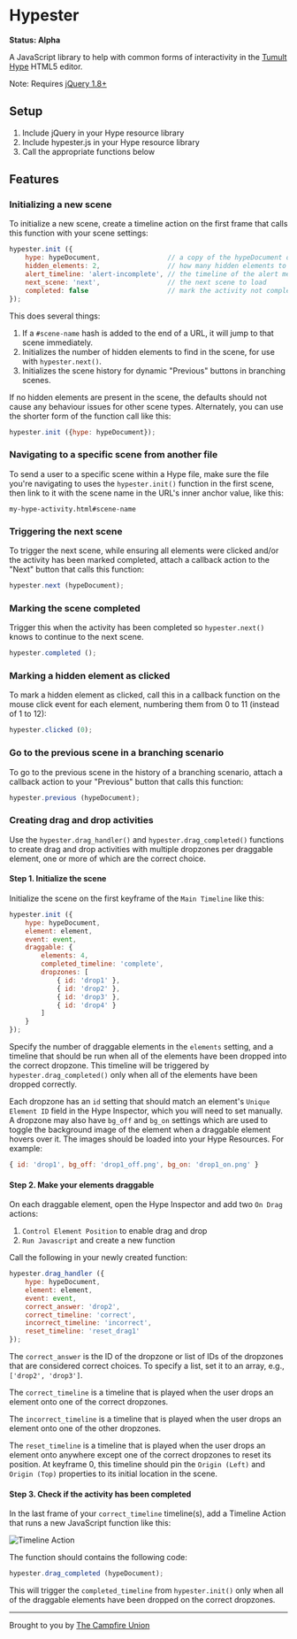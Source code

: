 # Hypester

**Status: Alpha**

A JavaScript library to help with common forms of interactivity in the
[Tumult Hype](http://tumult.com/hype/) HTML5 editor.

Note: Requires [jQuery 1.8+](http://jquery.com)

## Setup

1. Include jQuery in your Hype resource library
2. Include hypester.js in your Hype resource library
3. Call the appropriate functions below

## Features

### Initializing a new scene

To initialize a new scene, create a timeline action on the first frame that calls
this function with your scene settings:

```javascript
hypester.init ({
	hype: hypeDocument,                 // a copy of the hypeDocument object
	hidden_elements: 2,                 // how many hidden elements to find in the scene
	alert_timeline: 'alert-incomplete', // the timeline of the alert message
	next_scene: 'next',                 // the next scene to load
	completed: false                    // mark the activity not completed
});
```

This does several things:

1. If a `#scene-name` hash is added to the end of a URL, it will jump to that scene immediately.
2. Initializes the number of hidden elements to find in the scene, for use with `hypester.next()`.
3. Initializes the scene history for dynamic "Previous" buttons in branching scenes.

If no hidden elements are present in the scene, the defaults should not cause any
behaviour issues for other scene types. Alternately, you can use the shorter form
of the function call like this:

```javascript
hypester.init ({hype: hypeDocument});
```

### Navigating to a specific scene from another file

To send a user to a specific scene within a Hype file, make sure the file you're
navigating to uses the `hypester.init()` function in the first scene, then link
to it with the scene name in the URL's inner anchor value, like this:

```
my-hype-activity.html#scene-name
```

### Triggering the next scene

To trigger the next scene, while ensuring all elements were clicked and/or the
activity has been marked completed, attach a callback action to the "Next" button
that calls this function:

```javascript
hypester.next (hypeDocument);
```

### Marking the scene completed

Trigger this when the activity has been completed so `hypester.next()` knows to
continue to the next scene.

```javascript
hypester.completed ();
```

### Marking a hidden element as clicked

To mark a hidden element as clicked, call this in a callback function on the mouse
click event for each element, numbering them from 0 to 11 (instead of 1 to 12):

```javascript
hypester.clicked (0);
```

### Go to the previous scene in a branching scenario

To go to the previous scene in the history of a branching scenario, attach a
callback action to your "Previous" button that calls this function:

```javascript
hypester.previous (hypeDocument);
```

### Creating drag and drop activities

Use the `hypester.drag_handler()` and `hypester.drag_completed()` functions to
create drag and drop activities with multiple dropzones per draggable element,
one or more of which are the correct choice.

#### Step 1. Initialize the scene

Initialize the scene on the first keyframe of the `Main Timeline` like this:

```javascript
hypester.init ({
	hype: hypeDocument,
	element: element,
	event: event,
	draggable: {
		elements: 4,
		completed_timeline: 'complete',
		dropzones: [
			{ id: 'drop1' },
			{ id: 'drop2' },
			{ id: 'drop3' },
			{ id: 'drop4' }
		]
	}
});
```

Specify the number of draggable elements in the `elements` setting, and a timeline
that should be run when all of the elements have been dropped into the correct dropzone.
This timeline will be triggered by `hypester.drag_completed()` only when all of the
elements have been dropped correctly.

Each dropzone has an `id` setting that should match an element's `Unique Element ID`
field in the Hype Inspector, which you will need to set manually. A dropzone may also
have `bg_off` and `bg_on` settings which are used to toggle the background image of
the element when a draggable element hovers over it. The images should be loaded into
your Hype Resources. For example:

```javascript
{ id: 'drop1', bg_off: 'drop1_off.png', bg_on: 'drop1_on.png' }
```

#### Step 2. Make your elements draggable

On each draggable element, open the Hype Inspector and add two `On Drag` actions:

1. `Control Element Position` to enable drag and drop
2. `Run Javascript` and create a new function

Call the following in your newly created function:

```javascript
hypester.drag_handler ({
	hype: hypeDocument,
	element: element,
	event: event,
	correct_answer: 'drop2',
	correct_timeline: 'correct',
	incorrect_timeline: 'incorrect',
	reset_timeline: 'reset_drag1'
});
```

The `correct_answer` is the ID of the dropzone or list of IDs of the dropzones
that are considered correct choices. To specify a list, set it to an array, e.g.,
`['drop2', 'drop3']`.

The `correct_timeline` is a timeline that is played when the user drops an element
onto one of the correct dropzones.

The `incorrect_timeline` is a timeline that is played when the user drops an
element onto one of the other dropzones.

The `reset_timeline` is a timeline that is played when the user drops an element onto
anywhere except one of the correct dropzones to reset its position. At keyframe 0,
this timeline should pin the `Origin (Left)` and `Origin (Top)` properties to its
initial location in the scene.

#### Step 3. Check if the activity has been completed

In the last frame of your `correct_timeline` timeline(s), add a Timeline Action that
runs a new JavaScript function like this:

![Timeline Action](https://raw.githubusercontent.com/jbroadway/hypester/master/docs/pix/drag_completed_action.png)

The function should contains the following code:

```javascript
hypester.drag_completed (hypeDocument);
```



This will trigger the `completed_timeline` from `hypester.init()` only when all of
the draggable elements have been dropped on the correct dropzones.

-----

Brought to you by [The Campfire Union](https://www.campfireunion.com)
